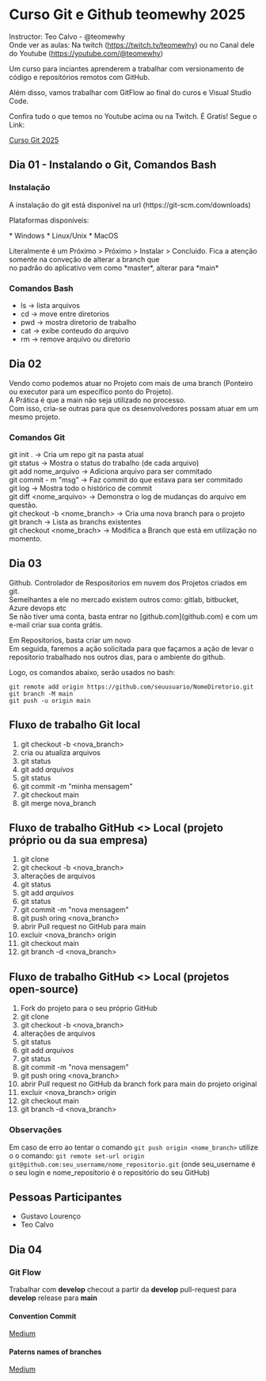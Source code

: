 # Curso Git e Github teomewhy 2025
Instructor: Teo Calvo - @teomewhy <br>
Onde ver as aulas: Na twitch (https://twitch.tv/teomewhy) ou no Canal dele do Youtube (https://youtube.com/@teomewhy) <br>

<p> Um curso para inciantes aprenderem a trabalhar com versionamento de código e repositórios remotos com GitHub. <br>

Além disso, vamos trabalhar com GitFlow ao final do curos e Visual Studio Code. <br>

Confira tudo o que temos no Youtube acima ou na Twitch. É Gratis! Segue o Link:

[Curso Git 2025](https://youtube.com/@teomewhy)

</p>

## Dia 01 - Instalando o Git, Comandos Bash

### Instalação
</p> A instalação do git está disponível na url (https://git-scm.com/downloads) </p>
<p>Plataformas disponíveis: </p>
* Windows
* Linux/Unix
* MacOS

<p>Literalmente é um Próximo > Próximo > Instalar > Concluido. Fica a atenção somente na conveção de alterar a branch que <br> 
no padrão do aplicativo vem como *master*, alterar para *main*
</p>

### Comandos Bash
* ls -> lista arquivos
* cd -> move entre diretorios
* pwd -> mostra diretorio de trabalho
* cat -> exibe conteudo do arquivo
* rm -> remove arquivo ou diretorio

## Dia 02

Vendo como podemos atuar no Projeto com mais de uma branch (Ponteiro ou executor para um específico ponto do Projeto). <br> 
A Prática é que a main não seja utilizado no processo. <br>
Com isso, cria-se outras para que os desenvolvedores possam atuar em um mesmo projeto.

### Comandos Git

git init .                      -> Cria um repo git na pasta atual <br>
git status                      -> Mostra o status do trabalho (de cada arquivo) <br>
git add nome_arquivo            -> Adiciona arquivo para ser commitado <br>
git commit - m "msg"            -> Faz commit do que estava para ser commitado <br>
git log                         -> Mostra todo o histórico de commit <br>
git diff <nome_arquivo>         -> Demonstra o log de mudanças do arquivo em questão. <br>
git checkout -b <nome_branch>   -> Cria uma nova branch para o projeto <br>
git branch                      -> Lista as branchs existentes <br>
git checkout <nome_brach>       -> Modifica a Branch que está em utilização no momento.

## Dia 03
<p>Github. Controlador de Respositorios em nuvem dos Projetos criados em git.<br>
Semelhantes a ele no mercado existem outros como: gitlab, bitbucket, Azure devops etc <br>
Se não tiver uma conta, basta entrar no [github.com](github.com) e com um e-mail criar sua conta grátis. </p>

Em Repositorios, basta criar um novo<br>
Em seguida, faremos a ação solicitada para que façamos a ação de levar o repositorio trabalhado nos outros dias, para o ambiente do github.<br>

Logo, os comandos abaixo, serão usados no bash:
```
git remote add origin https://github.com/seuusuario/NomeDiretorio.git
git branch -M main
git push -u origin main
```
## Fluxo de trabalho Git local
01. git checkout -b <nova_branch>
02. cria ou atualiza arquivos
03. git status
04. git add *arquivos*
05. git status
06. git commit -m "minha mensagem"
07. git checkout main
08. git merge nova_branch

## Fluxo de trabalho GitHub <> Local (projeto próprio ou da sua empresa)
01. git clone <endereco do projeto>
02. git checkout -b <nova_branch>
03. alterações de arquivos
04. git status
05. git add *arquivos* 
06. git status
07. git commit -m "nova mensagem"
08. git push oring <nova_branch>
09. abrir Pull request no GitHub para main
10. excluir <nova_branch> origin
11. git checkout main
12. git branch -d <nova_branch>


## Fluxo de trabalho GitHub <> Local (projetos open-source)

01. Fork do projeto para o seu próprio GitHub
02. git clone <endereco do projeto fork>
03. git checkout -b <nova_branch>
04. alterações de arquivos
05. git status
06. git add *arquivos* 
07. git status
08. git commit -m "nova mensagem"
09. git push oring <nova_branch>
10. abrir Pull request no GitHub da branch fork para main do projeto original
11. excluir <nova_branch> origin
12. git checkout main
13. git branch -d <nova_branch>

### Observações
Em caso de erro ao tentar o comando `git push origin <nome_branch>` utilize o o comando:
`git remote set-url origin git@github.com:seu_username/nome_repositorio.git` (onde seu_username é o seu login e nome_repositorio é o repositório do seu GitHub)

## Pessoas Participantes
- Gustavo Lourenço
- Teo Calvo

## Dia 04

### Git Flow
Trabalhar com **develop**
checout a partir da **develop**
pull-request para **develop**
release para **main**

#### Convention Commit ####
[Medium](https://miro.medium.com/v2/resize:fit:720/format:webp/1*izVKF4AT1iDtv4fJO8oWWA.png)

#### Paterns names of branches
[Medium](https://medium.com/prolog-app/nossos-padr%C3%B5es-de-nomenclatura-para-branches-e-commits-fade8fd17106)

